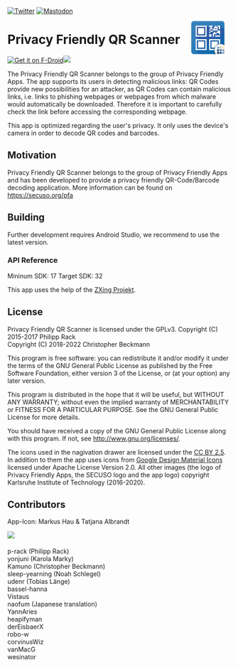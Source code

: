 [![Twitter](https://img.shields.io/badge/twitter-@SECUSOResearch-%231DA1F2.svg?&style=flat-square&logo=twitter&logoColor=1DA1F2)][Twitter]
[![Mastodon](https://img.shields.io/badge/mastodon-@SECUSO__Research@baw%C3%BC.social-%233088D4.svg?&style=flat-square&logo=mastodon&logoColor=3088D4)][Mastodon]

[Mastodon]: https://xn--baw-joa.social/@SECUSO_Research
[Twitter]: https://twitter.com/SECUSOResearch
<img src="https://github.com/SecUSo/privacy-friendly-qr-scanner/raw/master/fastlane/metadata/android/en-US/images/icon.png"
     alt="Privacy Friendly QR Scanner Icon"
     width="80px"
     align="right"
     style="float: right; margin-right: 10px;" />


# Privacy Friendly QR Scanner

[<img src="https://f-droid.org/badge/get-it-on.png" alt="Get it on F-Droid" height="60">](https://f-droid.org/repository/browse/?fdid=com.secuso.privacyFriendlyCodeScanner)<a href="https://play.google.com/store/apps/details?id=com.secuso.privacyFriendlyCodeScanner"><img src="https://play.google.com/intl/en_us/badges/images/generic/en_badge_web_generic.png" height="60"></a>

The Privacy Friendly QR Scanner belongs to the group of Privacy Friendly Apps. The app supports its users in detecting malicious links: QR Codes provide new possibilities for an attacker, as QR Codes can contain malicious links, i.e. links to phishing webpages or webpages from which malware would automatically be downloaded. Therefore it is important to carefully check the link before accessing the corresponding webpage.

This app is optimized regarding the user's privacy. It only uses the device's camera in order to decode QR codes and barcodes.

## Motivation

Privacy Friendly QR Scanner belongs to the group of Privacy Friendly Apps and has been developed to provide a privacy friendly QR-Code/Barcode decoding application. More information can be found on https://secuso.org/pfa

## Building 

Further development requires Android Studio, we recommend to use the latest version.
 
### API Reference

Mininum SDK: 17
Target SDK: 32 

This app uses the help of the [ZXing Projekt](https://github.com/zxing).

## License

Privacy Friendly QR Scanner is licensed under the GPLv3.
Copyright (C) 2015-2017 Philipp Rack <br>
Copyright (C) 2018-2022 Christopher Beckmann <br>

This program is free software: you can redistribute it and/or modify
it under the terms of the GNU General Public License as published by
the Free Software Foundation, either version 3 of the License, or
(at your option) any later version.

This program is distributed in the hope that it will be useful,
but WITHOUT ANY WARRANTY; without even the implied warranty of
MERCHANTABILITY or FITNESS FOR A PARTICULAR PURPOSE.  See the
GNU General Public License for more details.

You should have received a copy of the GNU General Public License
along with this program. If not, see <http://www.gnu.org/licenses/>.

The icons used in the nagivation drawer are licensed under the [CC BY 2.5](http://creativecommons.org/licenses/by/2.5/). In addition to them the app uses icons from [Google Design Material Icons](https://design.google.com/icons/index.html) licensed under Apache License Version 2.0. All other images (the logo of Privacy Friendly Apps, the SECUSO logo and the app logo) copyright Karlsruhe Institute of Technology (2016-2020).

## Contributors

App-Icon: Markus Hau & Tatjana Albrandt<br />

<a href="https://github.com/SecUSo/privacy-friendly-qr-scanner/graphs/contributors">
  <img src="https://contrib.rocks/image?repo=SecUSo/privacy-friendly-qr-scanner&max=100&columns=20" />
</a>
<br />
<br />
p-rack (Philipp Rack) <br />
yonjuni (Karola Marky) <br />
Kamuno (Christopher Beckmann) <br />
sleep-yearning (Noah Schlegel)  <br />
udenr (Tobias Länge)<br />
bassel-hanna<br />
Vistaus<br />
naofum (Japanese translation)<br />
YannAries<br />
heapifyman<br />
derEisbaerX<br />
robo-w<br />
corvinusWiz<br />
vanMacG<br />
wesinator<br />
